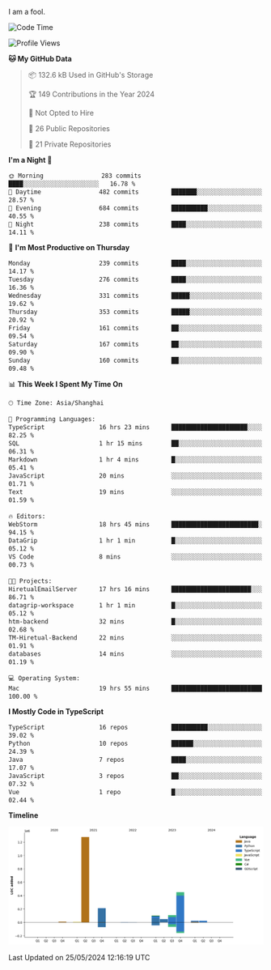 I am a fool.

<!--START_SECTION:waka-->
![Code Time](http://img.shields.io/badge/Code%20Time-1%2C459%20hrs%2040%20mins-blue)

![Profile Views](http://img.shields.io/badge/Profile%20Views-0-blue)

**🐱 My GitHub Data** 

> 📦 132.6 kB Used in GitHub's Storage 
 > 
> 🏆 149 Contributions in the Year 2024
 > 
> 🚫 Not Opted to Hire
 > 
> 📜 26 Public Repositories 
 > 
> 🔑 21 Private Repositories 
 > 
**I'm a Night 🦉** 

```text
🌞 Morning                283 commits         ████░░░░░░░░░░░░░░░░░░░░░   16.78 % 
🌆 Daytime                482 commits         ███████░░░░░░░░░░░░░░░░░░   28.57 % 
🌃 Evening                684 commits         ██████████░░░░░░░░░░░░░░░   40.55 % 
🌙 Night                  238 commits         ████░░░░░░░░░░░░░░░░░░░░░   14.11 % 
```
📅 **I'm Most Productive on Thursday** 

```text
Monday                   239 commits         ████░░░░░░░░░░░░░░░░░░░░░   14.17 % 
Tuesday                  276 commits         ████░░░░░░░░░░░░░░░░░░░░░   16.36 % 
Wednesday                331 commits         █████░░░░░░░░░░░░░░░░░░░░   19.62 % 
Thursday                 353 commits         █████░░░░░░░░░░░░░░░░░░░░   20.92 % 
Friday                   161 commits         ██░░░░░░░░░░░░░░░░░░░░░░░   09.54 % 
Saturday                 167 commits         ██░░░░░░░░░░░░░░░░░░░░░░░   09.90 % 
Sunday                   160 commits         ██░░░░░░░░░░░░░░░░░░░░░░░   09.48 % 
```


📊 **This Week I Spent My Time On** 

```text
🕑︎ Time Zone: Asia/Shanghai

💬 Programming Languages: 
TypeScript               16 hrs 23 mins      █████████████████████░░░░   82.25 % 
SQL                      1 hr 15 mins        ██░░░░░░░░░░░░░░░░░░░░░░░   06.31 % 
Markdown                 1 hr 4 mins         █░░░░░░░░░░░░░░░░░░░░░░░░   05.41 % 
JavaScript               20 mins             ░░░░░░░░░░░░░░░░░░░░░░░░░   01.71 % 
Text                     19 mins             ░░░░░░░░░░░░░░░░░░░░░░░░░   01.59 % 

🔥 Editors: 
WebStorm                 18 hrs 45 mins      ████████████████████████░   94.15 % 
DataGrip                 1 hr 1 min          █░░░░░░░░░░░░░░░░░░░░░░░░   05.12 % 
VS Code                  8 mins              ░░░░░░░░░░░░░░░░░░░░░░░░░   00.73 % 

🐱‍💻 Projects: 
HiretualEmailServer      17 hrs 16 mins      ██████████████████████░░░   86.71 % 
datagrip-workspace       1 hr 1 min          █░░░░░░░░░░░░░░░░░░░░░░░░   05.12 % 
htm-backend              32 mins             █░░░░░░░░░░░░░░░░░░░░░░░░   02.68 % 
TM-Hiretual-Backend      22 mins             ░░░░░░░░░░░░░░░░░░░░░░░░░   01.91 % 
databases                14 mins             ░░░░░░░░░░░░░░░░░░░░░░░░░   01.19 % 

💻 Operating System: 
Mac                      19 hrs 55 mins      █████████████████████████   100.00 % 
```

**I Mostly Code in TypeScript** 

```text
TypeScript               16 repos            ██████████░░░░░░░░░░░░░░░   39.02 % 
Python                   10 repos            ██████░░░░░░░░░░░░░░░░░░░   24.39 % 
Java                     7 repos             ████░░░░░░░░░░░░░░░░░░░░░   17.07 % 
JavaScript               3 repos             ██░░░░░░░░░░░░░░░░░░░░░░░   07.32 % 
Vue                      1 repo              █░░░░░░░░░░░░░░░░░░░░░░░░   02.44 % 
```



**Timeline**

![Lines of Code chart](https://raw.githubusercontent.com/VeejaLiu/VeejaLiu/master/assets/bar_graph.png)


 Last Updated on 25/05/2024 12:16:19 UTC
<!--END_SECTION:waka-->
